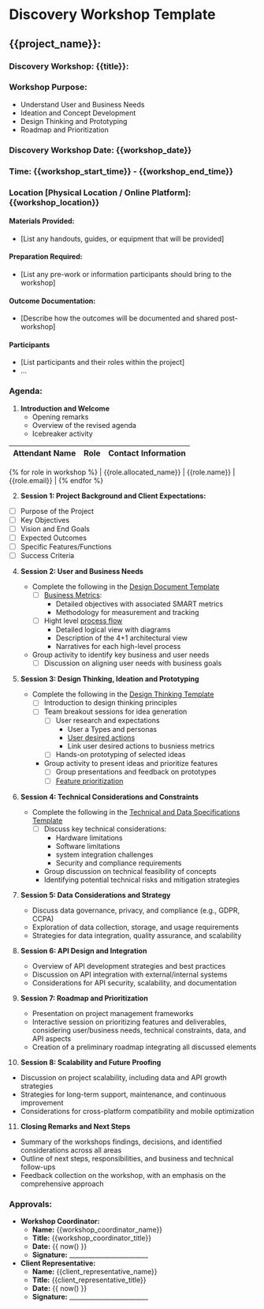 # Discovery Workshop Template

## {{project_name}}:

### Discovery Workshop: {{title}}:

### Workshop Purpose:  
- Understand User and Business Needs
- Ideation and Concept Development
- Design Thinking and Prototyping
- Roadmap and Prioritization

### Discovery Workshop Date: {{workshop_date}}
### Time: {{workshop_start_time}} - {{workshop_end_time}}
### Location [Physical Location / Online Platform]: {{workshop_location}}

#### Materials Provided:
- [List any handouts, guides, or equipment that will be provided]

#### Preparation Required:  
- [List any pre-work or information participants should bring to the workshop]

#### Outcome Documentation:
- [Describe how the outcomes will be documented and shared post-workshop]

#### Participants
- [List participants and their roles within the project]
- ...

### Agenda:  
1. **Introduction and Welcome**
   - Opening remarks
   - Overview of the revised agenda
   - Icebreaker activity


| Attendant Name          | Role               | Contact Information           |
|-------------------------|--------------------|-------------------------------|
{% for role in workshop %}
| {{role.allocated_name}} | {{role.name}}      | {{role.email}}                |
{% endfor %}

2. **Session 1: Project Background and Client Expectations:**
- [ ] Purpose of the Project
- [ ] Key Objectives
- [ ] Vision and End Goals
- [ ] Expected Outcomes
- [ ] Specific Features/Functions
- [ ] Success Criteria

4. **Session 2: User and Business Needs**
   - Complete the following in the [Design Document Template](https://github.com/RyanJulyan/rocket/blob/main/03_design_and_documentation_phase/01_design_document_template.md)
      - [ ] [Business Metrics](https://github.com/RyanJulyan/rocket/blob/main/03_design_and_documentation_phase/01_design_document_template.md#business-metrics):
         - Detailed objectives with associated SMART metrics
         - Methodology for measurement and tracking
      - [ ] Hight level [process flow](https://github.com/RyanJulyan/rocket/blob/main/03_design_and_documentation_phase/01_design_document_template.md#high-level-process-flow)
         - Detailed logical view with diagrams
         - Description of the 4+1 architectural view
         - Narratives for each high-level process
   - Group activity to identify key business and user needs
      - [ ] Discussion on aligning user needs with business goals

5. **Session 3: Design Thinking, Ideation and Prototyping**
   - Complete the following in the [Design Thinking Template](https://github.com/RyanJulyan/rocket/blob/main/02_discovery_and_planning_phase/02_design_thinking_template.md)
      - [ ] Introduction to design thinking principles
      - [ ] Team breakout sessions for idea generation
         - [ ] User research and expectations
            - User a Types and personas
            - [User desired actions](https://github.com/RyanJulyan/rocket/blob/main/03_design_and_documentation_phase/01_design_document_template.md#user-types--desired-actions)
            - Link user desired actions to busniess metrics
         - [ ] Hands-on prototyping of selected ideas
      - Group activity to present ideas and prioritize features 
         - [ ] Group presentations and feedback on prototypes
         - [ ] [Feature prioritization](https://github.com/RyanJulyan/rocket/blob/main/03_design_and_documentation_phase/01_design_document_template.md#features-and-priorities)

6. **Session 4: Technical Considerations and Constraints**
   - Complete the following in the [Technical and Data Specifications Template](https://github.com/RyanJulyan/rocket/blob/main/03_design_and_documentation_phase/02_technical_and_data_specifications_template.md)
      - [ ] Discuss key technical considerations: 
         - Hardware limitations
         - Software limitations
         - system integration challenges
         - Security and compliance requirements
      - Group discussion on technical feasibility of concepts
      - Identifying potential technical risks and mitigation strategies

7. **Session 5: Data Considerations and Strategy**
   - Discuss data governance, privacy, and compliance (e.g., GDPR, CCPA)
   - Exploration of data collection, storage, and usage requirements
   - Strategies for data integration, quality assurance, and scalability

8. **Session 6: API Design and Integration**
   - Overview of API development strategies and best practices
   - Discussion on API integration with external/internal systems
   - Considerations for API security, scalability, and documentation

9. **Session 7: Roadmap and Prioritization**
   - Presentation on project management frameworks
   - Interactive session on prioritizing features and deliverables, considering user/business needs, technical constraints, data, and API aspects
   - Creation of a preliminary roadmap integrating all discussed elements

10. **Session 8: Scalability and Future Proofing**
   - Discussion on project scalability, including data and API growth strategies
   - Strategies for long-term support, maintenance, and continuous improvement
   - Considerations for cross-platform compatibility and mobile optimization

11. **Closing Remarks and Next Steps**
   - Summary of the workshops findings, decisions, and identified considerations across all areas
   - Outline of next steps, responsibilities, and business and technical follow-ups
   - Feedback collection on the workshop, with an emphasis on the comprehensive approach

### Approvals:
- **Workshop Coordinator:**
   - **Name:** {{workshop_coordinator_name}}
   - **Title:** {{workshop_coordinator_title}}
   - **Date:** {{ now() }}
   - **Signature:** _________________________
- **Client Representative:**
   - **Name:** {{client_representative_name}}
   - **Title:** {{client_representative_title}}
   - **Date:** {{ now() }}
   - **Signature:** _________________________

